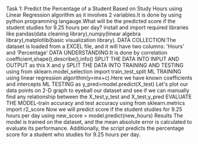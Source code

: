 Task 1: Predict the Percentage of a Student Based on Study Hours using Linear Regression algorithm as it involves 2 variables.It is done by using python programming langauge.What will be the predicted score if the student studies for 9.25 hours per day?
install and import required libraries like pandas(data cleaning library),numpy(linear algebra library),matplotlib(basic visualization library).
DATA COLLECTION:The dataset is loaded from a EXCEL file, and it will have two columns: 'Hours' and 'Percentage'
DATA UNDERSTANDING:It is done by correlation coefficient,shape(),describe(),info()
SPLIT THE DATA INTO INPUT AND OUTPUT as this X and y
SPLIT THE DATA INTO TRAINING AND TESTING using from sklearn.model_selection import train_test_split
ML TRAINING using linear regression algorithm(y=mx+c).Here we have known coefficients and intercepts
ML TESTING as y_pred=model.predict(X_test)
Let's plot our data points on 2-D graph to eyeball our dataset and see if we can manually find any relationship between the X_test,y_test and X_test,y_pred
EVALUATE THE MODEL-train accuracy and test accuracy using from sklearn.metrics import r2_score
Now we will predict score if the student studies for 9.25 hours per day using new_score = model.predict(new_hours)
Results
The model is trained on the dataset, and the mean absolute error is calculated to evaluate its performance. Additionally, the script predicts the percentage score for a student who studies for 9.25 hours per day.
